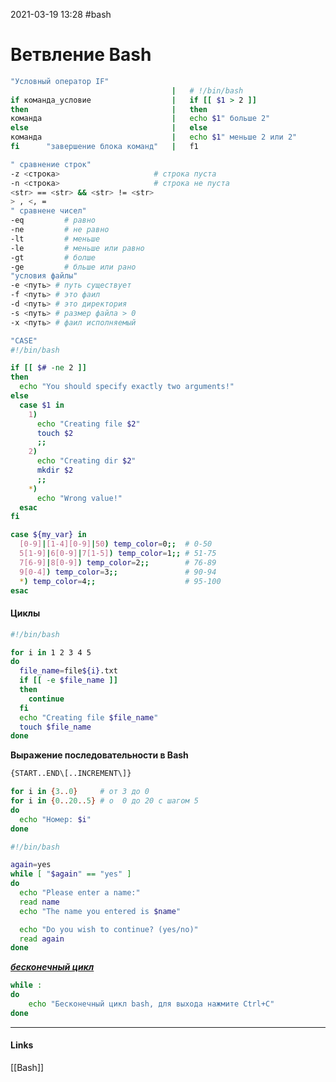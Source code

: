2021-03-19 13:28
#bash
# Ветвление Bash

```bash
"Условный оператор IF"
									|	# !/bin/bash
if команда_условие  				|	if [[ $1 > 2 ]]
then  								|	then
команда  							|	echo $1" больше 2"
else  								|	else
команда  							|	echo $1" меньше 2 или 2"
fi 		"завершение блока команд"	|	f1
```

```bash
" сравнение строк"
-z <строка>						# строка пуста
-n <строка>						# строка не пуста
<str> == <str> && <str> != <str>
> , <, = 
" сравнене чисел"
-eq  		# равно
-ne			# не равно
-lt			# меньше
-le			# меньше или равно
-gt			# болше
-ge			# бльше или рано
"условия файлы"			
-e <путь> # путь существует
-f <путь> # это фаил
-d <путь> # это директория
-s <путь> # размер файла > 0
-x <путь> # фаил исполняемый
```
```bash
"CASE"
#!/bin/bash

if [[ $# -ne 2 ]] 
then
  echo "You should specify exactly two arguments!"
else  
  case $1 in
    1)
      echo "Creating file $2"
      touch $2
      ;;
    2)
      echo "Creating dir $2"
      mkdir $2
      ;;
    *)
      echo "Wrong value!"
  esac
fi
```
```bash
case ${my_var} in
  [0-9]|[1-4][0-9]|50) temp_color=0;;  # 0-50
  5[1-9]|6[0-9]|7[1-5]) temp_color=1;; # 51-75
  7[6-9]|8[0-9]) temp_color=2;;        # 76-89
  9[0-4]) temp_color=3;;               # 90-94
  *) temp_color=4;;                    # 95-100
esac
```
#### Циклы[](https://losst.ru/tsikly-bash)
```bash
#!/bin/bash

for i in 1 2 3 4 5
do
  file_name=file${i}.txt
  if [[ -e $file_name ]]
  then
    continue
  fi
  echo "Creating file $file_name"
  touch $file_name
done
```
**Выражение последовательности в Bash**[](https://andreyex.ru/linux/vyrazhenie-posledovatelnosti-v-bash-diapazon/)
```bash
{START..END\[..INCREMENT\]}

for i in {3..0}		# от 3 до 0
for i in {0..20..5} # о  0 до 20 с шагом 5
do
  echo "Номер: $i"
done
```
```bash
#!/bin/bash

again=yes 
while [ "$again" == "yes" ] 
do
  echo "Please enter a name:"
  read name
  echo "The name you entered is $name"

  echo "Do you wish to continue? (yes/no)"
  read again
done
```
[***бесконечный цикл***](https://losst.ru/tsikly-bash)
```bash
while :  
do  
	echo "Бесконечный цикл bash, для выхода нажмите Ctrl+C"  
done
```
_____________
#### Links
[[Bash]]